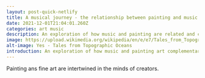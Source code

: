 ```yaml
---
layout: post-quick-netlify
title: A musical journey - the relationship between painting and music
date: 2021-12-01T21:04:01.260Z
categories: art music
description: An exploration of how music and painting are related and complementary
image: https://upload.wikimedia.org/wikipedia/en/e/e7/Tales_from_Topographic_Oceans_(Yes_album).jpg
alt-image: Yes - Tales from Topographic Oceans
introduction: An exploration of how music and painting art complementary
---
```

Painting ans fine art are intertwined in the minds of creators.